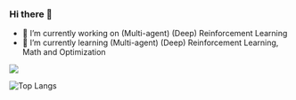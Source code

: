 ### Hi there 👋

<!--
**GoingMyWay/GoingMyWay** is a ✨ _special_ ✨ repository because its `README.md` (this file) appears on your GitHub profile.

Here are some ideas to get you started:
-->

- 🔭 I’m currently working on (Multi-agent) (Deep) Reinforcement Learning 
- 🌱 I’m currently learning (Multi-agent) (Deep) Reinforcement Learning, Math and Optimization
<!-- - 👯 I’m looking to collaborate on ...
- 🤔 I’m looking for help with ...
- 💬 Ask me about ...
- 📫 How to reach me: ...
- 😄 Pronouns: ...
- ⚡ Fun fact: ... -->

![](https://github-readme-stats.vercel.app/api?username=GoingMyWay)

![Top Langs](https://github-readme-stats.vercel.app/api/top-langs/?username=GoingMyWay)
